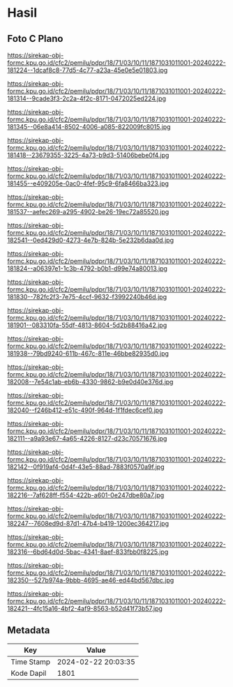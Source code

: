 # Hasil

## Foto C Plano

https://sirekap-obj-formc.kpu.go.id/cfc2/pemilu/pdpr/18/71/03/10/11/1871031011001-20240222-181224--1dcaf8c8-77d5-4c77-a23a-45e0e5e01803.jpg

https://sirekap-obj-formc.kpu.go.id/cfc2/pemilu/pdpr/18/71/03/10/11/1871031011001-20240222-181314--9cade3f3-2c2a-4f2c-8171-0472025ed224.jpg

https://sirekap-obj-formc.kpu.go.id/cfc2/pemilu/pdpr/18/71/03/10/11/1871031011001-20240222-181345--06e8a414-8502-4006-a085-822009fc8015.jpg

https://sirekap-obj-formc.kpu.go.id/cfc2/pemilu/pdpr/18/71/03/10/11/1871031011001-20240222-181418--23679355-3225-4a73-b9d3-51406bebe0f4.jpg

https://sirekap-obj-formc.kpu.go.id/cfc2/pemilu/pdpr/18/71/03/10/11/1871031011001-20240222-181455--e409205e-0ac0-4fef-95c9-6fa8466ba323.jpg

https://sirekap-obj-formc.kpu.go.id/cfc2/pemilu/pdpr/18/71/03/10/11/1871031011001-20240222-181537--aefec269-a295-4902-be26-19ec72a85520.jpg

https://sirekap-obj-formc.kpu.go.id/cfc2/pemilu/pdpr/18/71/03/10/11/1871031011001-20240222-182541--0ed429d0-4273-4e7b-824b-5e232b6daa0d.jpg

https://sirekap-obj-formc.kpu.go.id/cfc2/pemilu/pdpr/18/71/03/10/11/1871031011001-20240222-181824--a06397e1-1c3b-4792-b0b1-d99e74a80013.jpg

https://sirekap-obj-formc.kpu.go.id/cfc2/pemilu/pdpr/18/71/03/10/11/1871031011001-20240222-181830--782fc2f3-7e75-4ccf-9632-f3992240b46d.jpg

https://sirekap-obj-formc.kpu.go.id/cfc2/pemilu/pdpr/18/71/03/10/11/1871031011001-20240222-181901--083310fa-55df-4813-8604-5d2b88416a42.jpg

https://sirekap-obj-formc.kpu.go.id/cfc2/pemilu/pdpr/18/71/03/10/11/1871031011001-20240222-181938--79bd9240-611b-467c-811e-46bbe82935d0.jpg

https://sirekap-obj-formc.kpu.go.id/cfc2/pemilu/pdpr/18/71/03/10/11/1871031011001-20240222-182008--7e54c1ab-eb6b-4330-9862-b9e0d40e376d.jpg

https://sirekap-obj-formc.kpu.go.id/cfc2/pemilu/pdpr/18/71/03/10/11/1871031011001-20240222-182040--f246b412-e51c-490f-964d-1f1fdec6cef0.jpg

https://sirekap-obj-formc.kpu.go.id/cfc2/pemilu/pdpr/18/71/03/10/11/1871031011001-20240222-182111--a9a93e67-4a65-4226-8127-d23c70571676.jpg

https://sirekap-obj-formc.kpu.go.id/cfc2/pemilu/pdpr/18/71/03/10/11/1871031011001-20240222-182142--0f919af4-0d4f-43e5-88ad-7883f0570a9f.jpg

https://sirekap-obj-formc.kpu.go.id/cfc2/pemilu/pdpr/18/71/03/10/11/1871031011001-20240222-182216--7af628ff-f554-422b-a601-0e247dbe80a7.jpg

https://sirekap-obj-formc.kpu.go.id/cfc2/pemilu/pdpr/18/71/03/10/11/1871031011001-20240222-182247--7608ed9d-87d1-47b4-b419-1200ec364217.jpg

https://sirekap-obj-formc.kpu.go.id/cfc2/pemilu/pdpr/18/71/03/10/11/1871031011001-20240222-182316--6bd64d0d-5bac-4341-8aef-833fbb0f8225.jpg

https://sirekap-obj-formc.kpu.go.id/cfc2/pemilu/pdpr/18/71/03/10/11/1871031011001-20240222-182350--527b974a-9bbb-4695-ae46-ed44bd567dbc.jpg

https://sirekap-obj-formc.kpu.go.id/cfc2/pemilu/pdpr/18/71/03/10/11/1871031011001-20240222-182421--4fc15a16-4bf2-4af9-8563-b52d41f73b57.jpg


## Metadata

| Key        | Value               |
| ---------- | ------------------- |
| Time Stamp | 2024-02-22 20:03:35 |
| Kode Dapil | 1801                |



